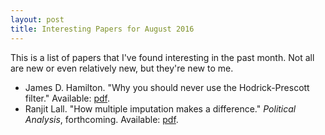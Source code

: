 ```yaml
---
layout: post
title: Interesting Papers for August 2016
---
```


This is a list of papers that I've found interesting in the past month. Not all are new or even relatively new, but they're new to me.

* James D. Hamilton. "Why you should never use the Hodrick-Prescott filter." Available: [pdf](https://econweb.ucsd.edu/~jhamilto/hp.pdf).
* Ranjit Lall. "How multiple imputation makes a difference." *Political Analysis*, forthcoming. Available: [pdf](https://scholar.harvard.edu/files/ranjitlall/files/pa_website_version_1.pdf).






